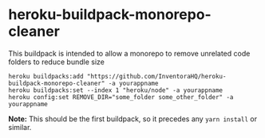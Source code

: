 # heroku-buildpack-monorepo-cleaner

This buildpack is intended to allow a monorepo to remove unrelated code folders to reduce bundle size

```
heroku buildpacks:add "https://github.com/InventoraHQ/heroku-buildpack-monorepo-cleaner" -a yourappname
heroku buildpacks:set --index 1 "heroku/node" -a yourappname
heroku config:set REMOVE_DIR="some_folder some_other_folder" -a yourappname

```

**Note:** This should be the first buildpack, so it precedes any `yarn install` or similar.

